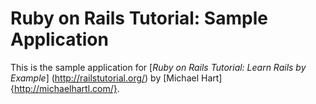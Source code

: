 # Ruby on Rails Tutorial:  Sample Application

This is the sample application for 
[*Ruby on Rails Tutorial:  Learn Rails by Example*] (http://railstutorial.org/)
by [Michael Hart]{http://michaelhartl.com/}.